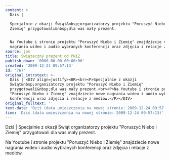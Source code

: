 ```yaml
---
content: >
  Dziś | 

  Specjalnie z okazji Świąt&nbsp;organizatorzy projektu "Poruszyć Niebo i
  Ziemię" przygotowali&nbsp;dla was mały prezent.


  Na Youtube i stronie projektu "Poruszyć Niebo i Ziemię" znajdziecie nowe
  nagrania wideo i audio wybranych konferencji oraz zdjęcia i relacje z mediów.
source: jos
title: Świąteczny prezent od PNiZ
publish_down: '0000-00-00 00:00:00'
created: '2009-12-24 09:57:13'
id: '767'
original_introtext: >-
  Dziś | <DIV align=justify><BR><br><P>Specjalnie z okazji
  Świąt&nbsp;organizatorzy projektu "Poruszyć Niebo i Ziemię"
  przygotowali&nbsp;dla was mały prezent.<br><P>Na Youtube i stronie projektu
  "Poruszyć Niebo i Ziemię" znajdziecie nowe nagrania wideo i audio wybranych
  konferencji oraz zdjęcia i relacje z mediów.</P></DIV>
original_fulltext: ''
text-date: 'Dziś (data umieszczenia na nowej stronie: 2009-12-24 09:57:13)'
time: 'Dziś (data umieszczenia na nowej stronie: 2009-12-24 09:57:13)'
---
```

Dziś | 
Specjalnie z okazji Świąt&nbsp;organizatorzy projektu "Poruszyć Niebo i Ziemię" przygotowali&nbsp;dla was mały prezent.

Na Youtube i stronie projektu "Poruszyć Niebo i Ziemię" znajdziecie nowe nagrania wideo i audio wybranych konferencji oraz zdjęcia i relacje z mediów.


<!--{{json:{"created_date":"2009-12-24 09:57:13","publish_down":"0000-00-00 00:00:00","id":"767"}}}-->